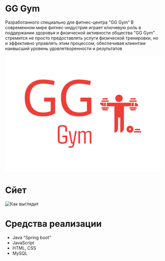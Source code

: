 # GG Gym
Разработанного специально для фитнес-центра "GG Gym“
В современном мире фитнес-индустрия играет ключевую роль в поддержании здоровья и физической активности общества
 "GG Gym" стремится не просто предоставлять услуги физической тренировки, но и эффективно управлять этим процессом, обеспечивая клиентам наивысший уровень удовлетворенности и результатов

![Logo](https://github.com/andrwe-22/GG-Gym/blob/GG-Gym/gg-high-resolution-logo.png)
# Сйет
![Как выглядит]([https://github.com/andrwe-22/GG-Gym/blob/GG-Gym/gg-high-resolution-logo.png](https://github.com/andrwe-22/GG-Gym/blob/GG-Gym/%D0%A1%D0%B0%D0%B9%D1%82.gif))

# Средства реализации
* Java “Spring boot”
* JavaScript
* HTML, CSS 
* MySQL

